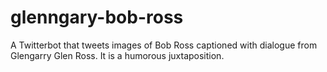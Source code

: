# glenngary-bob-ross

A Twitterbot that tweets images of Bob Ross captioned with dialogue from Glengarry Glen Ross. It is a humorous juxtaposition.
